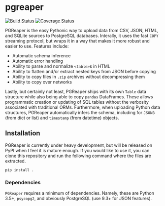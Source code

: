 # pgreaper
[![Build Status](https://travis-ci.org/vincentlaucsb/pgreaper.svg?branch=master)](https://travis-ci.org/vincentlaucsb/pgreaper)
[![Coverage Status](https://coveralls.io/repos/github/vincentlaucsb/pgreaper/badge.svg?branch=master)](https://coveralls.io/github/vincentlaucsb/pgreaper?branch=master)

PGReaper is the easy Pythonic way to upload data from CSV, JSON, HTML, and
SQLite sources to PostgreSQL databases. Interally, it uses the fast `COPY`
streaming protocol, but wraps it in a way that makes it more robust and
easier to use. Features include:
 * Automatic schema inference
 * Automatic error handling
 * Ability to parse and normalize `<table>`s in HTML
 * Ability to flatten and/or extract nested keys from JSON before copying
 * Ability to copy files in `.zip` archives without decompressing them
 * Ability to copy over networks
 
Lastly, but certainly not least, PGReaper ships with its own `Table` data structure
while also being able to copy `pandas` DataFrames. These allows programmatic creation
or updating of SQL tables without the verbosity associated with traditional ORMs.
Furthermore, when uploading Python data structures, PGReaper automatically infers the schema,
including for `JSONB` (from dict or list) and `timestamp` (from datetime) objects.

## Installation
PGReaper is currently under heavy development, but will be released on PyPI when I feel it is mature enough. If you would like to use it, you can clone this repository and run the following command where the files are extracted.

```pip install .```

### Dependencies
`PGReaper` requires a minimum of dependencies. Namely, these are Python 3.5+, `psycopg2`, and obviously PostgreSQL (use 9.3+ for JSON features).
